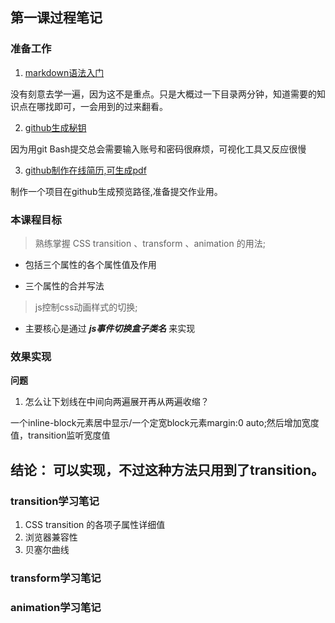 ## 第一课过程笔记

### 准备工作
1. [markdown语法入门](http://blog.didispace.com/books/learning-markdown/article/about/readme.html)

  没有刻意去学一遍，因为这不是重点。只是大概过一下目录两分钟，知道需要的知识点在哪找即可，一会用到的过来翻看。

2. [github生成秘钥](https://blog.csdn.net/stven_king/article/details/44863001)
  
  因为用git Bash提交总会需要输入账号和密码很麻烦，可视化工具又反应很慢

3. [github制作在线简历,可生成pdf](https://blog.csdn.net/biyongyao/article/details/74536664)

  制作一个项目在github生成预览路径,准备提交作业用。

### 本课程目标
> 熟练掌握 CSS transition 、transform 、animation 的用法;

* 包括三个属性的各个属性值及作用

* 三个属性的合并写法

> js控制css动画样式的切换;

* 主要核心是通过 ***js事件切换盒子类名*** 来实现

### 效果实现
**问题**
1. 怎么让下划线在中间向两遍展开再从两遍收缩？

一个inline-block元素居中显示/一个定宽block元素margin:0 auto;然后增加宽度值，transition监听宽度值

结论： 可以实现，不过这种方法只用到了transition。
---

### transition学习笔记
1. CSS transition 的各项子属性详细值
2. 浏览器兼容性
3. 贝塞尔曲线
### transform学习笔记
### animation学习笔记